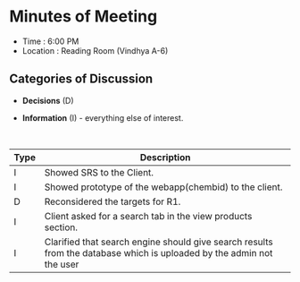 # Minutes of Meeting 

- Time : 6:00 PM
- Location : Reading Room (Vindhya A-6)

## Categories of Discussion
* **Decisions** (D)

* **Information** (I) - everything else of interest.

  ​

| Type | Description                              |
| ---- | ---------------------------------------- |
| I    | Showed SRS to the Client. |
| I    | Showed prototype of the webapp(chembid) to the client. |
| D    | Reconsidered the targets for R1. |
| I    | Client asked for a search tab in the view products section. |
| I    | Clarified that search engine should give search results from the database which is uploaded by the admin not the user  |

